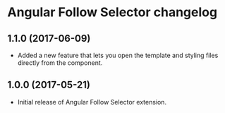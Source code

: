 # Angular Follow Selector changelog

## 1.1.0 (2017-06-09)
- Added a new feature that lets you open the template and styling files directly from the component.

## 1.0.0 (2017-05-21)
- Initial release of Angular Follow Selector extension.
